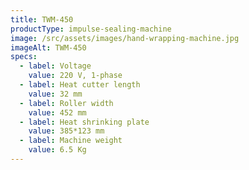 ```yaml
---
title: TWM-450
productType: impulse-sealing-machine
image: /src/assets/images/hand-wrapping-machine.jpg
imageAlt: TWM-450
specs:
  - label: Voltage
    value: 220 V, 1-phase
  - label: Heat cutter length
    value: 32 mm
  - label: Roller width
    value: 452 mm
  - label: Heat shrinking plate
    value: 385*123 mm
  - label: Machine weight
    value: 6.5 Kg
---
```

